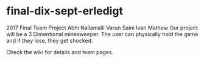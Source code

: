 # final-dix-sept-erledigt
2017 Final Team Project
Abhi Nallamalli
Varun Saini
Ivan Mathew
Our project will be a 3 Dimentional minesweeper. The user can physically hold the game and if they lose, they get shocked.

Check the wiki for details and team pages.
